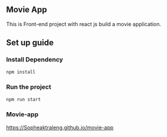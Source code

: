 ## Movie App
This is Front-end project with react js build a movie application.
## Set up guide
### Install Dependency
```bash
npm install
```
### Run the project
```bash
npm run start
```
### Movie-app
https://Sopheaktraleng.github.io/movie-app